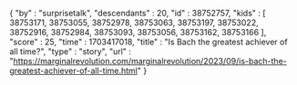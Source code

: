 {
  "by" : "surprisetalk",
  "descendants" : 20,
  "id" : 38752757,
  "kids" : [ 38753171, 38753055, 38752978, 38753063, 38753197, 38753022, 38752916, 38752984, 38753093, 38753056, 38753162, 38753166 ],
  "score" : 25,
  "time" : 1703417018,
  "title" : "Is Bach the greatest achiever of all time?",
  "type" : "story",
  "url" : "https://marginalrevolution.com/marginalrevolution/2023/09/is-bach-the-greatest-achiever-of-all-time.html"
}
